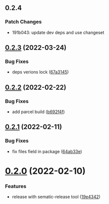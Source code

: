 ## 0.2.4

### Patch Changes

- 191b043: update dev deps and use changeset

## [0.2.3](https://github.com/releaseband/ecs/compare/v0.2.2...v0.2.3) (2022-03-24)

### Bug Fixes

- deps verions lock ([67a3145](https://github.com/releaseband/ecs/commit/67a3145ba9e39fb63d80204f87dd148f3dca3024))

## [0.2.2](https://github.com/releaseband/ecs/compare/v0.2.1...v0.2.2) (2022-02-22)

### Bug Fixes

- add parcel build ([b692f4f](https://github.com/releaseband/ecs/commit/b692f4f34bc8d9dccb9970cb87ccd261c0a6cb21))

## [0.2.1](https://github.com/releaseband/ecs/compare/v0.2.0...v0.2.1) (2022-02-11)

### Bug Fixes

- fix files field in package ([64ab33e](https://github.com/releaseband/ecs/commit/64ab33e5fff1695b4f5ca15b401012f1e306504b))

# [0.2.0](https://github.com/releaseband/ecs/compare/v0.1.41...v0.2.0) (2022-02-10)

### Features

- release with sematic-release tool ([19e4342](https://github.com/releaseband/ecs/commit/19e4342e371fa6011ef6e00395c8bee3b173f102))
